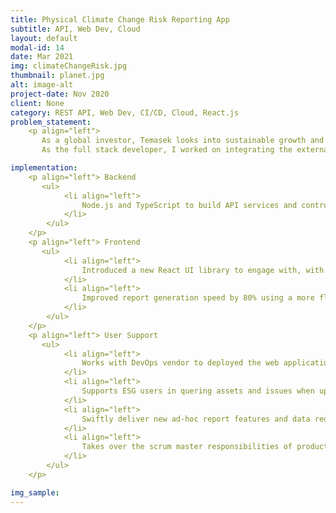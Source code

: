 ```yaml
---
title: Physical Climate Change Risk Reporting App
subtitle: API, Web Dev, Cloud
layout: default
modal-id: 14
date: Mar 2021
img: climateChangeRisk.jpg
thumbnail: planet.jpg
alt: image-alt
project-date: Nov 2020
client: None
category: REST API, Web Dev, CI/CD, Cloud, React.js
problem_statement: 
    <p align="left"> 
       As a global investor, Temasek looks into sustainable growth and social impact for a better tomorrow. ESG investment management engages with external data vendor and portfolio companies to acquire insights of climate change risk on physical assets across the globe.
       As the full stack developer, I worked on integrating the external API into a secure cloud platform Snowflake and develops a web interface for ESG team to be able to upload asset information and generate reports based on locations.</p>

implementation: 
    <p align="left"> Backend
       <ul> 
            <li align="left">
                Node.js and TypeScript to build API services and controller for data parsing and interact with external whitelisted APIs to query location
            </li>
        </ul>
    </p>
    <p align="left"> Frontend
       <ul> 
            <li align="left">
                Introduced a new React UI library to engage with, with clean and intuitive design of user interfaces that fits for user stories and business logics.
            </li>
            <li align="left">
                Improved report generation speed by 80% using a more flexible and compatible solution during MVP development phase.
            </li>
        </ul>
    </p>
    <p align="left"> User Support
       <ul> 
            <li align="left">
                Works with DevOps vendor to deployed the web application from Dev to Prod environment with AWS EKS and OCP.
            </li>
            <li align="left">
                Supports ESG users in quering assets and issues when uploading locations.
            </li>
            <li align="left">
                Swiftly deliver new ad-hoc report features and data request in agile sprints.
            </li>
            <li align="left">
                Takes over the scrum master responsibilities of product management during the Lean Startup project phase to support product owners, sprint delivery and backlogs management.
            </li>
        </ul>
    </p>

img_sample:
---
```

